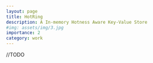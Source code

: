 ```yaml
---
layout: page
title: HotRing
description: A In-memory Hotness Aware Key-Value Store
#img: assets/img/3.jpg
importance: 2
category: work
---
```

//TODO
